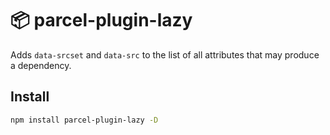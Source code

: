# 📦 parcel-plugin-lazy

Adds `data-srcset` and `data-src` to the list of all attributes that may produce a dependency.

## Install

```bash
npm install parcel-plugin-lazy -D
```    